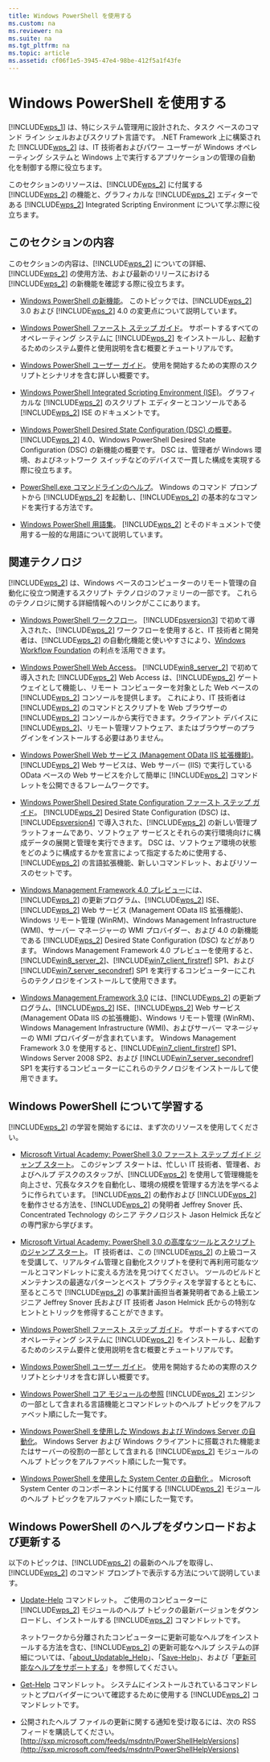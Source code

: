 ```yaml
---
title: Windows PowerShell を使用する
ms.custom: na
ms.reviewer: na
ms.suite: na
ms.tgt_pltfrm: na
ms.topic: article
ms.assetid: cf06f1e5-3945-47e4-98be-412f5a1f43fe
---
```

# Windows PowerShell を使用する
[!INCLUDE[wps_1](../Token/wps_1_md.md)] は、特にシステム管理用に設計された、タスク ベースのコマンド ライン シェルおよびスクリプト言語です。 .NET Framework 上に構築された [!INCLUDE[wps_2](../Token/wps_2_md.md)] は、IT 技術者およびパワー ユーザーが Windows オペレーティング システムと Windows 上で実行するアプリケーションの管理の自動化を制御する際に役立ちます。

このセクションのリソースは、[!INCLUDE[wps_2](../Token/wps_2_md.md)] に付属する [!INCLUDE[wps_2](../Token/wps_2_md.md)] の機能と、グラフィカルな [!INCLUDE[wps_2](../Token/wps_2_md.md)] エディターである [!INCLUDE[wps_2](../Token/wps_2_md.md)] Integrated Scripting Environment について学ぶ際に役立ちます。

## このセクションの内容
このセクションの内容は、[!INCLUDE[wps_2](../Token/wps_2_md.md)] についての詳細、[!INCLUDE[wps_2](../Token/wps_2_md.md)] の使用方法、および最新のリリースにおける [!INCLUDE[wps_2](../Token/wps_2_md.md)] の新機能を確認する際に役立ちます。

-   [Windows PowerShell の新機能](../Topic/What-s-New-in-Windows-PowerShell.md)。 このトピックでは、[!INCLUDE[wps_2](../Token/wps_2_md.md)] 3.0 および [!INCLUDE[wps_2](../Token/wps_2_md.md)] 4.0 の変更点について説明しています。

-   [Windows PowerShell ファースト ステップ ガイド](../Topic/Getting-Started-with-Windows-PowerShell.md)。 サポートするすべてのオペレーティング システムに [!INCLUDE[wps_2](../Token/wps_2_md.md)] をインストールし、起動するためのシステム要件と使用説明を含む概要とチュートリアルです。

-   [Windows PowerShell ユーザー ガイド](../Topic/Windows-PowerShell-User-s-Guide.md)。 使用を開始するための実際のスクリプトとシナリオを含む詳しい概要です。

-   [Windows PowerShell Integrated Scripting Environment (ISE)](../Topic/Windows-PowerShell-Integrated-Scripting-Environment--ISE-.md)。 グラフィカルな [!INCLUDE[wps_2](../Token/wps_2_md.md)] のスクリプト エディターとコンソールである [!INCLUDE[wps_2](../Token/wps_2_md.md)] ISE のドキュメントです。

-   [Windows PowerShell Desired State Configuration (DSC) の概要](assetId:///04c9e716-822c-40f0-8fdf-f2dda8abd888)。 [!INCLUDE[wps_2](../Token/wps_2_md.md)] 4.0、Windows PowerShell Desired State Configuration (DSC) の新機能の概要です。 DSC は、管理者が Windows 環境、およびネットワーク スイッチなどのデバイスで一貫した構成を実現する際に役立ちます。

-   [PowerShell.exe コマンドラインのヘルプ](../Topic/PowerShell.exe-Command-Line-Help.md)。 Windows のコマンド プロンプトから [!INCLUDE[wps_2](../Token/wps_2_md.md)] を起動し、[!INCLUDE[wps_2](../Token/wps_2_md.md)] の基本的なコマンドを実行する方法です。

-   [Windows PowerShell 用語集](../Topic/Windows-PowerShell-Glossary.md)。 [!INCLUDE[wps_2](../Token/wps_2_md.md)] とそのドキュメントで使用する一般的な用語について説明しています。

## 関連テクノロジ
[!INCLUDE[wps_2](../Token/wps_2_md.md)] は、Windows ベースのコンピューターのリモート管理の自動化に役立つ関連するスクリプト テクノロジのファミリーの一部です。 これらのテクノロジに関する詳細情報へのリンクがここにあります。

-   [Windows PowerShell ワークフロー](http://technet.microsoft.com/library/jj134242.aspx)。 [!INCLUDE[psversion3](../Token/psversion3_md.md)] で初めて導入された、[!INCLUDE[wps_2](../Token/wps_2_md.md)] ワークフローを使用すると、IT 技術者と開発者は、[!INCLUDE[wps_2](../Token/wps_2_md.md)] の自動化機能と使いやすさにより、[Windows Workflow Foundation](http://msdn.microsoft.com/library/ee342461.aspx) の利点を活用できます。

-   [Windows PowerShell Web Access](http://technet.microsoft.com/library/hh831611.aspx)。 [!INCLUDE[win8_server_2](../Token/win8_server_2_md.md)] で初めて導入された [!INCLUDE[wps_2](../Token/wps_2_md.md)] Web Access は、[!INCLUDE[wps_2](../Token/wps_2_md.md)] ゲートウェイとして機能し、リモート コンピューターを対象とした Web ベースの [!INCLUDE[wps_2](../Token/wps_2_md.md)] コンソールを提供します。 これにより、IT 技術者は [!INCLUDE[wps_2](../Token/wps_2_md.md)] のコマンドとスクリプトを Web ブラウザーの [!INCLUDE[wps_2](../Token/wps_2_md.md)] コンソールから実行できます。クライアント デバイスに [!INCLUDE[wps_2](../Token/wps_2_md.md)]、リモート管理ソフトウェア、またはブラウザーのプラグインをインストールする必要はありません。

-   [Windows PowerShell Web サービス (Management OData IIS 拡張機能)](http://msdn.microsoft.com/library/windows/desktop/hh880865.aspx)。 [!INCLUDE[wps_2](../Token/wps_2_md.md)] Web サービスは、Web サーバー (IIS) で実行している OData ベースの Web サービスを介して簡単に [!INCLUDE[wps_2](../Token/wps_2_md.md)] コマンドレットを公開できるフレームワークです。

-   [Windows PowerShell Desired State Configuration ファースト ステップ ガイド](assetId:///c134aa32-b085-4656-9a89-955d8ff768d0)。 [!INCLUDE[wps_2](../Token/wps_2_md.md)] Desired State Configuration (DSC) は、[!INCLUDE[psversion4](../Token/psversion4_md.md)] で導入された、[!INCLUDE[wps_2](../Token/wps_2_md.md)] の新しい管理プラットフォームであり、ソフトウェア サービスとそれらの実行環境向けに構成データの展開と管理を実行できます。 DSC は、ソフトウェア環境の状態をどのように構成するかを宣言によって指定するために使用する、[!INCLUDE[wps_2](../Token/wps_2_md.md)] の言語拡張機能、新しいコマンドレット、およびリソースのセットです。

-   [Windows Management Framework 4.0 プレビュー](http://go.microsoft.com/fwlink/?LinkID=293881)には、[!INCLUDE[wps_2](../Token/wps_2_md.md)] の更新プログラム、[!INCLUDE[wps_2](../Token/wps_2_md.md)] ISE、[!INCLUDE[wps_2](../Token/wps_2_md.md)] Web サービス (Management OData IIS 拡張機能)、Windows リモート管理 (WinRM)、Windows Management Infrastructure (WMI)、サーバー マネージャーの WMI プロバイダー、および 4.0 の新機能である [!INCLUDE[wps_2](../Token/wps_2_md.md)] Desired State Configuration (DSC) などがあります。 Windows Management Framework 4.0 プレビューを使用すると、[!INCLUDE[win8_server_2](../Token/win8_server_2_md.md)]、[!INCLUDE[win7_client_firstref](../Token/win7_client_firstref_md.md)] SP1、および [!INCLUDE[win7_server_secondref](../Token/win7_server_secondref_md.md)] SP1 を実行するコンピューターにこれらのテクノロジをインストールして使用できます。

-   [Windows Management Framework 3.0](http://www.microsoft.com/download/details.aspx?id=34595) には、[!INCLUDE[wps_2](../Token/wps_2_md.md)] の更新プログラム、[!INCLUDE[wps_2](../Token/wps_2_md.md)] ISE、[!INCLUDE[wps_2](../Token/wps_2_md.md)] Web サービス (Management OData IIS の拡張機能)、Windows リモート管理 (WinRM)、Windows Management Infrastructure (WMI)、およびサーバー マネージャーの WMI プロバイダーが含まれています。 Windows Management Framework 3.0 を使用すると、[!INCLUDE[win7_client_firstref](../Token/win7_client_firstref_md.md)] SP1、Windows Server 2008 SP2、および [!INCLUDE[win7_server_secondref](../Token/win7_server_secondref_md.md)] SP1 を実行するコンピューターにこれらのテクノロジをインストールして使用できます。

## Windows PowerShell について学習する
[!INCLUDE[wps_2](../Token/wps_2_md.md)] の学習を開始するには、まず次のリソースを使用してください。

-   [Microsoft Virtual Academy: PowerShell 3.0 ファースト ステップ ガイド ジャンプ スタート](http://www.microsoftvirtualacademy.com/training-courses/advanced-tools-scripting-with-powershell-3-0-jump-start)。 このジャンプ スタートは、忙しい IT 技術者、管理者、およびヘルプ デスクのスタッフが、[!INCLUDE[wps_2](../Token/wps_2_md.md)] を使用して管理機能を向上させ、冗長なタスクを自動化し、環境の規模を管理する方法を学べるように作られています。 [!INCLUDE[wps_2](../Token/wps_2_md.md)] の動作および [!INCLUDE[wps_2](../Token/wps_2_md.md)] を動作させる方法を、[!INCLUDE[wps_2](../Token/wps_2_md.md)] の発明者 Jeffrey Snover 氏、Concentrated Technology のシニア テクノロジスト Jason Helmick 氏などの専門家から学びます。

-   [Microsoft Virtual Academy: PowerShell 3.0 の高度なツールとスクリプトのジャンプ スタート](http://www.microsoftvirtualacademy.com/training-courses/getting-started-with-powershell-3-0-jump-start)。 IT 技術者は、この [!INCLUDE[wps_2](../Token/wps_2_md.md)] の上級コースを受講して、リアルタイム管理と自動化スクリプトを便利で再利用可能なツールとコマンドレットに変える方法を見つけてください。 ツールのビルドとメンテナンスの最適なパターンとベスト プラクティスを学習するとともに、至るところで [!INCLUDE[wps_2](../Token/wps_2_md.md)] の事業計画担当者兼発明者である上級エンジニア Jeffrey Snover 氏および IT 技術者 Jason Helmick 氏からの特別なヒントとトリックを修得することができます。

-   [Windows PowerShell ファースト ステップ ガイド](../Topic/Getting-Started-with-Windows-PowerShell.md)。 サポートするすべてのオペレーティング システムに [!INCLUDE[wps_2](../Token/wps_2_md.md)] をインストールし、起動するためのシステム要件と使用説明を含む概要とチュートリアルです。

-   [Windows PowerShell ユーザー ガイド](../Topic/Windows-PowerShell-User-s-Guide.md)。 使用を開始するための実際のスクリプトとシナリオを含む詳しい概要です。

-   [Windows PowerShell コア モジュールの参照](http://technet.microsoft.com/library/hh847741(v=wps.630).aspx) [!INCLUDE[wps_2](../Token/wps_2_md.md)] エンジンの一部として含まれる言語機能とコマンドレットのヘルプ トピックをアルファベット順にした一覧です。

-   [Windows PowerShell を使用した Windows および Windows Server の自動化](http://technet.microsoft.com/library/dn249523.aspx)。 Windows Server および Windows クライアントに搭載された機能またはサーバーの役割の一部として含まれる [!INCLUDE[wps_2](../Token/wps_2_md.md)] モジュールのヘルプ トピックをアルファベット順にした一覧です。

-   [Windows PowerShell を使用した System Center の自動化 ](https://technet.microsoft.com/en-us/library/mt156962.aspx)。 Microsoft System Center のコンポーネントに付属する [!INCLUDE[wps_2](../Token/wps_2_md.md)] モジュールのヘルプ トピックをアルファベット順にした一覧です。

## Windows PowerShell のヘルプをダウンロードおよび更新する
以下のトピックは、[!INCLUDE[wps_2](../Token/wps_2_md.md)] の最新のヘルプを取得し、[!INCLUDE[wps_2](../Token/wps_2_md.md)] のコマンド プロンプトで表示する方法について説明しています。

-   [Update-Help](http://technet.microsoft.com/library/hh849720.aspx) コマンドレット。 ご使用のコンピューターに [!INCLUDE[wps_2](../Token/wps_2_md.md)] モジュールのヘルプ トピックの最新バージョンをダウンロードし、インストールする [!INCLUDE[wps_2](../Token/wps_2_md.md)] コマンドレットです。

    ネットワークから分離されたコンピューターに更新可能なヘルプをインストールする方法を含む、[!INCLUDE[wps_2](../Token/wps_2_md.md)] の更新可能なヘルプ システムの詳細については、「[about_Updatable_Help](http://technet.microsoft.com/library/hh847735.aspx)」、「[Save-Help](http://technet.microsoft.com/library/hh849724.aspx)」、および「[更新可能なヘルプをサポートする](http://msdn.microsoft.com/library/hh852754.aspx)」を参照してください。

-   [Get-Help](http://technet.microsoft.com/library/hh849696(v=wps.630).aspx) コマンドレット。 システムにインストールされているコマンドレットとプロバイダーについて確認するために使用する [!INCLUDE[wps_2](../Token/wps_2_md.md)] コマンドレットです。

-   公開されたヘルプ ファイルの更新に関する通知を受け取るには、次の RSS フィードを購読してください。[http://sxp.microsoft.com/feeds/msdntn/PowerShellHelpVersions](http://sxp.microsoft.com/feeds/msdntn/PowerShellHelpVersions)



<!--HONumber=Apr16_HO1-->


